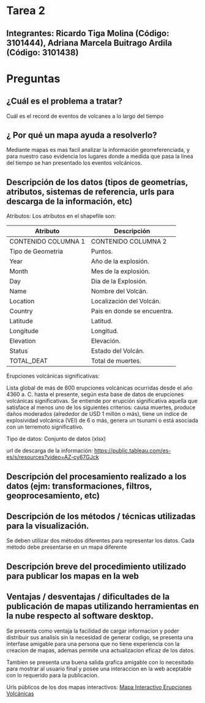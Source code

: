 # Tarea 2
## Integrantes: Ricardo Tiga Molina (Código: 3101444), Adriana Marcela Buitrago Ardila (Código: 3101438)

# Preguntas
## ¿Cuál es el problema a tratar? 

Cuál es el record de eventos de volcanes a lo largo del tiempo 

## ¿ Por qué un mapa ayuda a resolverlo?

Mediante mapas es mas facil analizar la información georreferenciada, y para nuestro caso evidencia los lugares donde a medida que pasa la linea del tiempo se han presentado los eventos volcánicos.


## Descripción de los datos (tipos de geometrías, atributos, sistemas de referencia, urls para descarga de la información, etc)
Atributos: Los atributos en el shapefile son: 

| Atributo| Descripción|
| ----- | ---- |
| CONTENIDO COLUMNA 1 | CONTENIDO COLUMNA 2 |
Tipo de Geometria | Puntos.
Year | Año de la explosión.
Month | Mes de la explosión.
Day | Dia de la Explosión.
Name |Nombre del Volcán. 
Location |Localización del Volcán.
Country |Pais en donde se encuentra.
Latitude |Latitud.
Longitude |Longitud.
Elevation |Elevación.
Status |Estado del Volcán.
TOTAL_DEAT |Total de muertes. 

Erupciones volcánicas significativas: 

Lista global de más de 600 erupciones volcánicas ocurridas desde el año 4360 a. C. hasta el presente, según esta base de datos de erupciones volcánicas significativas. Se entiende por erupción significativa aquella que satisface al menos uno de los siguientes criterios: causa muertes, produce daños moderados (alrededor de USD 1 millón o más), tiene un índice de explosividad volcánica (VEI) de 6 o más, genera un tsunami o está asociada con un terremoto significativo.

Tipo de datos: Conjunto de datos (xlsx)

url de descarga de la información: https://public.tableau.com/es-es/s/resources?video=AZ-cy67GJck

## Descripción del procesamiento realizado a los datos (ejm: transformaciones, filtros, geoprocesamiento, etc)


## Descripción de los métodos / técnicas utilizadas para la visualización.

Se deben utilizar dos métodos diferentes para representar los datos.
Cada método debe presentarse en un mapa diferente

## Descripción breve del procedimiento utilizado para publicar los mapas en la web

## Ventajas / desventajas / dificultades de la publicación de mapas utilizando herramientas en la nube respecto al software desktop.

Se presenta como ventaja la facilidad de cargar informacion y poder distribuir sus analisis sin la necesidad de generar codigo, se presenta una interfase amigable para una persona que no tiene experiencia con la creacion de mapas, ademas permite una actualizacion eficaz de los datos.

Tambien se presenta una buena salida grafica amigable con lo necesitado para mostrar al usuario final y posee una interaccion en la web aceptable con lo requerido para la publicacion.

Urls públicos de los dos mapas interactivos: 
[Mapa Interactivo Erupciones Volcánicas](https://adrianambuitragoa.carto.com/builder/185ed131-d4f3-4771-8278-b3196898261e/embed)


